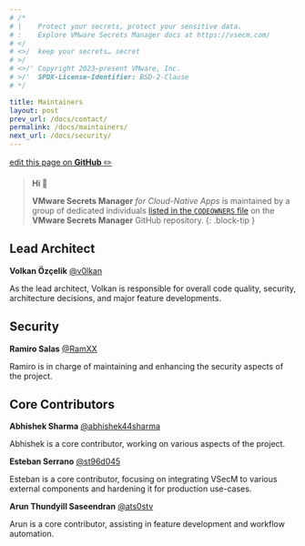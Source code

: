 ```yaml
---
# /*
# |    Protect your secrets, protect your sensitive data.
# :    Explore VMware Secrets Manager docs at https://vsecm.com/
# </
# <>/  keep your secrets… secret
# >/
# <>/' Copyright 2023–present VMware, Inc.
# >/'  SPDX-License-Identifier: BSD-2-Clause
# */

title: Maintainers
layout: post
prev_url: /docs/contact/
permalink: /docs/maintainers/
next_url: /docs/security/
---
```


<p class="github-button"
><a href="https://github.com/vmware-tanzu/secrets-manager/blob/main/docs/_pages/0003-maintainers.md"
>edit this page on <strong>GitHub</strong> ✏️</a></p>

> **Hi 👋**
>
> **VMware Secrets Manager** *for Cloud-Native Apps* is maintained by
> a group of dedicated individuals [listed in the `CODEOWNERS` file][codeowners]
> on the **VMware Secrets Manager** GitHub repository.
{: .block-tip }

## Lead Architect

**Volkan Özçelik** [@v0lkan](https://github.com/v0lkan)

As the lead architect, Volkan is responsible for overall code quality,
security, architecture decisions, and major feature developments.

## Security

**Ramiro Salas** [@RamXX](https://github.com/RamXX)

Ramiro is in charge of maintaining and enhancing the security aspects of the
project.

## Core Contributors

**Abhishek Sharma** [@abhishek44sharma](https://github.com/abhishek44sharma)

Abhishek is a core contributor, working on various aspects of the project.

**Esteban Serrano** [@st96d045](https://github.com/st96d045)

Esteban is a core contributor, focusing on integrating VSecM to various
external components and hardening it for production use-cases.

**Arun Thundyill Saseendran** [@ats0stv](https://github.com/ats0stv)

Arun is a core contributor, assisting in feature development and workflow
automation.

[codeowners]: https://github.com/vmware-tanzu/secrets-manager/blob/main/CODEOWNERS "VMware Secrets Manager CODEOWNERS"
